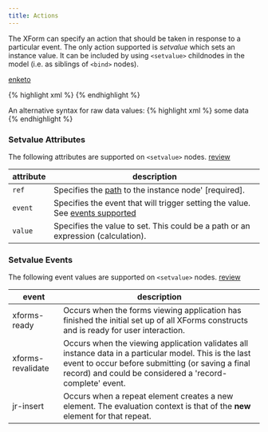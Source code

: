 ```yaml
---
title: Actions
---
```


The XForm can specify an action that should be taken in response to a particular event. The only action supported is *setvalue* which sets an instance value. It can be included by using `<setvalue>` childnodes in the model (i.e. as siblings of `<bind>` nodes).

[enketo](# "Actions not supported in Enketo. Known meta nodes are 'magically' (consistently) populated in Enketo.")

{% highlight xml %}
<bind nodeset="/data/meta/timeStart" type="xsd:dateTime"/>
<bind nodeset="/data/meta/timeEnd" type="xsd:dateTime"/>
<setvalue event="xforms-ready" ref="/data/meta/timeStart" value="now()"/>
<setvalue event="xforms-revalidate" ref="/data/meta/timeEnd" value="now()"/>
<setvalue event="xforms-ready" ref="/data/meta/deviceID" value="instance('commcaresession')/session/context/deviceid"/>
<setvalue event="xforms-ready" ref="/data/meta/username" value="instance('commcaresession')/session/context/username"/>
<setvalue event="xforms-ready" ref="/data/meta/userID" value="instance('commcaresession')/session/context/userid"/>
<setvalue event="xforms-ready" ref="/data/meta/instanceID" value="uuid()"/>
<setvalue event="xforms-ready" ref="/data/meta/appVersion" value="instance('commcaresession')/session/context/appversion"/>
{% endhighlight %}

An alternative syntax for raw data values:
{% highlight xml %}
<bind nodeset="/data/meta/example" type="xsd:string"/>
<setvalue event="xforms-ready" ref="/data/meta/example"/>
    some data
</setvalue>
{% endhighlight %}

### Setvalue Attributes

The following attributes are supported on `<setvalue>` nodes. [review]()

| attribute | description |
| --------- | --------- |
| `ref`    | Specifies the [path](#xpath-paths) to the instance node' \[required\].
| `event`  | Specifies the event that will trigger setting the value. See [events supported](#setvalue-events)
| `value`  | Specifies the value to set. This could be a path or an expression (calculation).


### Setvalue Events

The following event values are supported on `<setvalue>` nodes. [review]()

| event              | description |
|--------------------|-------------|
| xforms-ready       | Occurs when the forms viewing application has finished the initial set up of all XForms constructs and is ready for user interaction.
| xforms-revalidate  | Occurs when the viewing application validates all instance data in a particular model. This is the last event to occur before submitting (or saving a final record) and could be considered a 'record-complete' event.
| jr-insert          | Occurs when a repeat element creates a new element. The evaluation context is that of the **new** element for that repeat.
